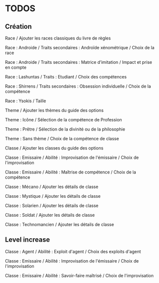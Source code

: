 # TODOS

## Création

Race / Ajouter les races classiques du livre de règles

Race : Androide / Traits secondaires : Androïde xénométrique / Choix de la race

Race : Androide / Traits secondaires : Matrice d’imitation / Impact et prise en compte

Race : Lashuntas / Traits : Etudiant / Choix des compétences

Race : Shirrens / Traits secondaires : Obsession individuelle / Choix de la compétence

Race : Ysokis / Taille

Theme / Ajouter les thèmes du guide des options

Theme : Icône / Sélection de la compétence de Profession

Theme : Prêtre / Sélection de la divinité ou de la philosophie

Theme : Sans thème / Choix de la compétence de classe

Classe / Ajouter les classes du guide des options

Classe : Emissaire / Abilité : Improvisation de l'émissaire / Choix de l'improvisation

Classe : Emissaire / Abilité : Maîtrise de compétence / Choix de la compétence

Classe : Mécano / Ajouter les détails de classe

Classe : Mystique / Ajouter les détails de classe

Classe : Solarien / Ajouter les détails de classe

Classe : Soldat / Ajouter les détails de classe

Classe : Technomancien / Ajouter les détails de classe

## Level increase

Classe : Agent / Abilité : Exploit d'agent / Choix des exploits d'agent

Classe : Emissaire / Abilité : Improvisation de l'émissaire / Choix de l'improvisation

Classe : Emissaire / Abilité : Savoir-faire maîtrisé / Choix de l'improvisation
